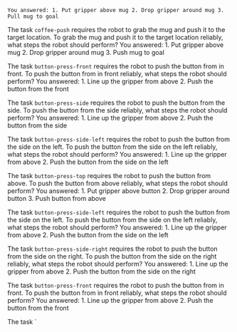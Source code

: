 
    You answered: 1. Put gripper above mug 2. Drop gripper around mug 3. Pull mug to goal

The task `coffee-push` requires the robot to grab the mug and push it to the target location.
To grab the mug and push it to the target location reliably, what steps the robot should perform?
    You answered: 1. Put gripper above mug 2. Drop gripper around mug 3. Push mug to goal

The task `button-press-front` requires the robot to push the button from in front.
To push the button from in front reliably, what steps the robot should perform?
    You answered: 1. Line up the gripper from above 2. Push the button from the front

The task `button-press-side` requires the robot to push the button from the side.
To push the button from the side reliably, what steps the robot should perform?
    You answered: 1. Line up the gripper from above 2. Push the button from the side

The task `button-press-side-left` requires the robot to push the button from the side on the left.
To push the button from the side on the left reliably, what steps the robot should perform?
    You answered: 1. Line up the gripper from above 2. Push the button from the side on the left

The task `button-press-top` requires the robot to push the button from above.
To push the button from above reliably, what steps the robot should perform?
    You answered: 1. Put gripper above button 2. Drop gripper around button 3. Push button from above

The task `button-press-side-left` requires the robot to push the button from the side on the left.
To push the button from the side on the left reliably, what steps the robot should perform?
    You answered: 1. Line up the gripper from above 2. Push the button from the side on the left

The task `button-press-side-right` requires the robot to push the button from the side on the right.
To push the button from the side on the right reliably, what steps the robot should perform?
    You answered: 1. Line up the gripper from above 2. Push the button from the side on the right

The task `button-press-front` requires the robot to push the button from in front.
To push the button from in front reliably, what steps the robot should perform?
    You answered: 1. Line up the gripper from above 2. Push the button from the front

The task `